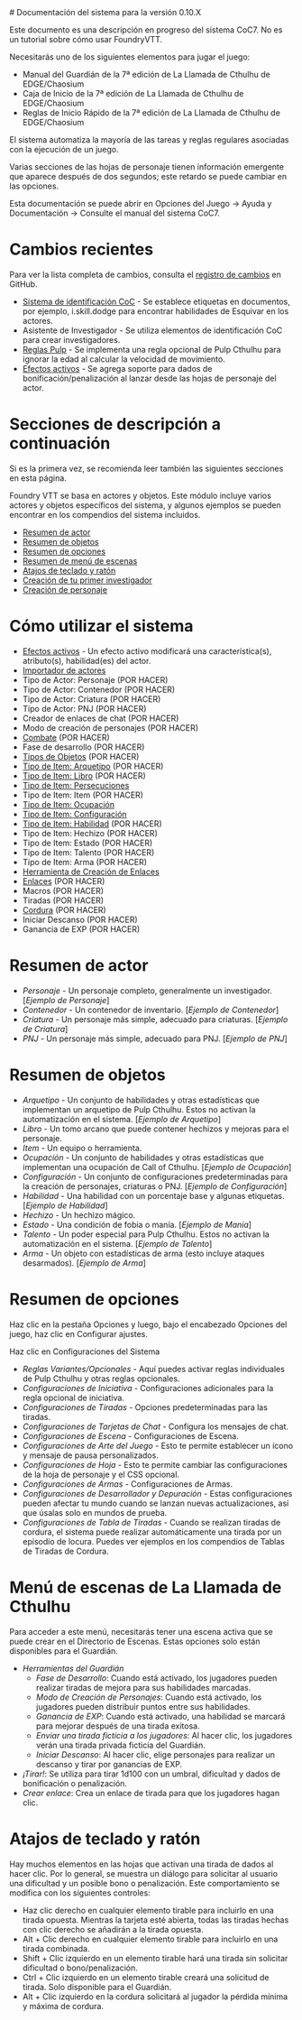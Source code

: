<!--- This file is auto generated from module/manual/es/README.md --># Documentación del sistema para la versión 0.10.X

Este documento es una descripción en progreso del sistema CoC7. No es un tutorial sobre cómo usar FoundryVTT.

Necesitarás uno de los siguientes elementos para jugar el juego:

- Manual del Guardián de la 7ª edición de La Llamada de Cthulhu de EDGE/Chaosium
- Caja de Inicio de la 7ª edición de La Llamada de Cthulhu de EDGE/Chaosium
- Reglas de Inicio Rápido de la 7ª edición de La Llamada de Cthulhu de EDGE/Chaosium

El sistema automatiza la mayoría de las tareas y reglas regulares asociadas con la ejecución de un juego.

Varias secciones de las hojas de personaje tienen información emergente que aparece después de dos segundos; este retardo se puede cambiar en las opciones.

Esta documentación se puede abrir en Opciones del Juego -> Ayuda y Documentación -> Consulte el manual del sistema CoC7.

# Cambios recientes

Para ver la lista completa de cambios, consulta el [registro de cambios](https://github.com/Miskatonic-Investigative-Society/CoC7-FoundryVTT/blob/develop/.github/CHANGELOG.md) en GitHub.

- [Sistema de identificación CoC](sistema_de_coc_id.md) - Se establece etiquetas en documentos, por ejemplo, i.skill.dodge para encontrar habilidades de Esquivar en los actores.
- Asistente de Investigador - Se utiliza elementos de identificación CoC para crear investigadores.
- [Reglas Pulp](#resumen-de-opciones) - Se implementa una regla opcional de Pulp Cthulhu para ignorar la edad al calcular la velocidad de movimiento.
- [Efectos activos](efectos.md) - Se agrega soporte para dados de bonificación/penalización al lanzar desde las hojas de personaje del actor.

# Secciones de descripción a continuación

Si es la primera vez, se recomienda leer también las siguientes secciones en esta página.

Foundry VTT se basa en actores y objetos. Este módulo incluye varios actores y objetos específicos del sistema, y algunos ejemplos se pueden encontrar en los compendios del sistema incluidos.

- [Resumen de actor](#resumen-de-actor)
- [Resumen de objetos](#resumen-de-objetos)
- [Resumen de opciones](#resumen-de-opciones)
- [Resumen de menú de escenas](#menú-de-escenas-de-la-llamada-de-cthulhu)
- [Atajos de teclado y ratón](#atajos-de-teclado-y-ratón)
- [Creación de tu primer investigador](primer_investigador.md)
- [Creación de personaje](creacion_de_personaje.md)

# Cómo utilizar el sistema

- [Efectos activos](efectos.md) - Un efecto activo modificará una característica(s), atributo(s), habilidad(es) del actor.
- [Importador de actores](importador_de_actores.md)
- Tipo de Actor: Personaje (POR HACER)
- Tipo de Actor: Contenedor (POR HACER)
- Tipo de Actor: Criatura (POR HACER)
- Tipo de Actor: PNJ (POR HACER)
- Creador de enlaces de chat (POR HACER)
- Modo de creación de personajes (POR HACER)
- [Combate](combate.md) (POR HACER)
- Fase de desarrollo (POR HACER)
- [Tipos de Objetos](objetos.md) (POR HACER)
- [Tipo de Item: Arquetipo](objeto_arquetipo.md) (POR HACER)
- [Tipo de Item: Libro](objeto_libro.md) (POR HACER)
- [Tipo de Item: Persecuciones](persecuciones.md)
- Tipo de Item: Item (POR HACER)
- [Tipo de Item: Ocupación](objeto_ocupacion.md)
- [Tipo de Item: Configuración](objeto_configuracion.md)
- [Tipo de Item: Habilidad](objeto_habilidad.md) (POR HACER)
- Tipo de Item: Hechizo (POR HACER)
- Tipo de Item: Estado (POR HACER)
- Tipo de Item: Talento (POR HACER)
- Tipo de Item: Arma (POR HACER)
- [Herramienta de Creación de Enlaces](ventana_de_creacion_de_enlaces.md)
- [Enlaces](enlaces.md) (POR HACER)
- Macros (POR HACER)
- Tiradas (POR HACER)
- [Cordura](cordura.md) (POR HACER)
- Iniciar Descanso (POR HACER)
- Ganancia de EXP (POR HACER)

# Resumen de actor

- _Personaje_ - Un personaje completo, generalmente un investigador. [_Ejemplo de Personaje_]
- _Contenedor_ - Un contenedor de inventario. [_Ejemplo de Contenedor_]
- _Criatura_ - Un personaje más simple, adecuado para criaturas. [_Ejemplo de Criatura_]
- _PNJ_ - Un personaje más simple, adecuado para PNJ. [_Ejemplo de PNJ_]

# Resumen de objetos

- _Arquetipo_ - Un conjunto de habilidades y otras estadísticas que implementan un arquetipo de Pulp Cthulhu. Estos no activan la automatización en el sistema. [_Ejemplo de Arquetipo_]
- _Libro_ - Un tomo arcano que puede contener hechizos y mejoras para el personaje.
- _Item_ - Un equipo o herramienta.
- _Ocupación_ - Un conjunto de habilidades y otras estadísticas que implementan una ocupación de Call of Cthulhu. [_Ejemplo de Ocupación_]
- _Configuración_ - Un conjunto de configuraciones predeterminadas para la creación de personajes, criaturas o PNJ. [_Ejemplo de Configuración_]
- _Habilidad_ - Una habilidad con un porcentaje base y algunas etiquetas. [_Ejemplo de Habilidad_]
- _Hechizo_ - Un hechizo mágico.
- _Estado_ - Una condición de fobia o manía. [_Ejemplo de Manía_]
- _Talento_ - Un poder especial para Pulp Cthulhu. Estos no activan la automatización en el sistema. [_Ejemplo de Talento_]
- _Arma_ - Un objeto con estadísticas de arma (esto incluye ataques desarmados). [_Ejemplo de Arma_]

# Resumen de opciones

Haz clic en la pestaña Opciones y luego, bajo el encabezado Opciones del juego, haz clic en Configurar ajustes.

Haz clic en Configuraciones del Sistema

- _Reglas Variantes/Opcionales_ - Aquí puedes activar reglas individuales de Pulp Cthulhu y otras reglas opcionales.
- _Configuraciones de Iniciativa_ - Configuraciones adicionales para la regla opcional de iniciativa.
- _Configuraciones de Tiradas_ - Opciones predeterminadas para las tiradas.
- _Configuraciones de Tarjetas de Chat_ - Configura los mensajes de chat.
- _Configuraciones de Escena_ - Configuraciones de Escena.
- _Configuraciones de Arte del Juego_ - Esto te permite establecer un ícono y mensaje de pausa personalizados.
- _Configuraciones de Hoja_ - Esto te permite cambiar las configuraciones de la hoja de personaje y el CSS opcional.
- _Configuraciones de Armas_ - Configuraciones de Armas.
- _Configuraciones de Desarrollador y Depuración_ - Estas configuraciones pueden afectar tu mundo cuando se lanzan nuevas actualizaciones, así que úsalas solo en mundos de prueba.
- _Configuraciones de Tabla de Tiradas_ - Cuando se realizan tiradas de cordura, el sistema puede realizar automáticamente una tirada por un episodio de locura. Puedes ver ejemplos en los compendios de Tablas de Tiradas de Cordura.

# Menú de escenas de La Llamada de Cthulhu

Para acceder a este menú, necesitarás tener una escena activa que se puede crear en el Directorio de Escenas. Estas opciones solo están disponibles para el Guardián.

- _Herramientas del Guardián_
  - _Fase de Desarrollo_: Cuando está activado, los jugadores pueden realizar tiradas de mejora para sus habilidades marcadas.
  - _Modo de Creación de Personajes_: Cuando está activado, los jugadores pueden distribuir puntos entre sus habilidades.
  - _Ganancia de EXP_: Cuando está activado, una habilidad se marcará para mejorar después de una tirada exitosa.
  - _Enviar una tirada ficticia a los jugadores_: Al hacer clic, los jugadores verán una tirada privada ficticia del Guardián.
  - _Iniciar Descanso_: Al hacer clic, elige personajes para realizar un descanso y tirar por ganancias de EXP.
- _¡Tirar!_: Se utiliza para tirar 1d100 con un umbral, dificultad y dados de bonificación o penalización.
- _Crear enlace_: Crea un enlace de tirada para que los jugadores hagan clic.

# Atajos de teclado y ratón

Hay muchos elementos en las hojas que activan una tirada de dados al hacer clic. Por lo general, se muestra un diálogo para solicitar al usuario una dificultad y un posible bono o penalización. Este comportamiento se modifica con los siguientes controles:

- Haz clic derecho en cualquier elemento tirable para incluirlo en una tirada opuesta. Mientras la tarjeta esté abierta, todas las tiradas hechas
  con clic derecho se añadirán a la tirada opuesta.
- Alt + Clic derecho en cualquier elemento tirable para incluirlo en una tirada combinada.
- Shift + Clic izquierdo en un elemento tirable hará una tirada sin solicitar dificultad o bono/penalización.
- Ctrl + Clic izquierdo en un elemento tirable creará una solicitud de tirada. Solo disponible para el Guardián.
- Alt + Clic izquierdo en la cordura solicitará al jugador la pérdida mínima y máxima de cordura.
